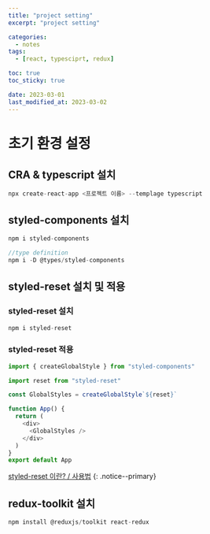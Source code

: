 ```yaml
---
title: "project setting"
excerpt: "project setting"

categories:
  - notes
tags:
  - [react, typesciprt, redux]

toc: true
toc_sticky: true

date: 2023-03-01
last_modified_at: 2023-03-02
---
```


# 초기 환경 설정

## CRA & typescript 설치

```javascript
npx create-react-app <프로젝트 이름> --templage typescript
```

## styled-components 설치

```javascript
npm i styled-components

//type definition
npm i -D @types/styled-components
```

## styled-reset 설치 및 적용

### styled-reset 설치

```javascript
npm i styled-reset
```

### styled-reset 적용

```javascript
import { createGlobalStyle } from "styled-components"

import reset from "styled-reset"

const GlobalStyles = createGlobalStyle`${reset}`

function App() {
  return (
    <div>
      <GlobalStyles />
    </div>
  )
}
export default App
```

[styled-reset 이란? / 사용법](https://defineall.tistory.com/919)
{: .notice--primary}

## redux-toolkit 설치

```javascript
npm install @reduxjs/toolkit react-redux
```
